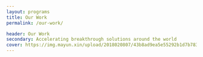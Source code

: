 ```yaml
---
layout: programs
title: Our Work
permalink: /our-work/

header: Our Work
secondary: Accelerating breakthrough solutions around the world
cover: https://img.mayun.xin/upload/2018020807/43b8ad9ea5e55292b1d7b7834de6b864.png?x-oss-process=image/resize,w_1440,limit_0/format,jpg/quality,Q_90/contrast,-80
---
```

